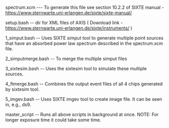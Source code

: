 
spectrum.xcm --- To generate this file see section 10.2.2 of SIXTE manual - https://www.sternwarte.uni-erlangen.de/sixte/sixte-manual/

setup.bash -- dir for XML files of AXIS ( Download link -https://www.sternwarte.uni-erlangen.de/sixte/instruments/ )

1_simput.bash -- Uses SIXTE simput tool to generate multiple point sources that have an absorbed power law spectrum described in the spectrum.xcm file.

2_simputmerge.bash -- To merge the multiple simput files

3_sixtesim.bash -- Uses the sixtesim tool to simulate these multiple sources.

4_ftmerge.bash -- Combines the output event files of all 4 chips generated by sixtesim tool.

5_imgev.bash -- Uses SIXTE imgev tool to create image file. It can be seen in, e.g., ds9.

master_script -- Runs all above scripts in background at once. NOTE: For longer exposure time it could take some time.
